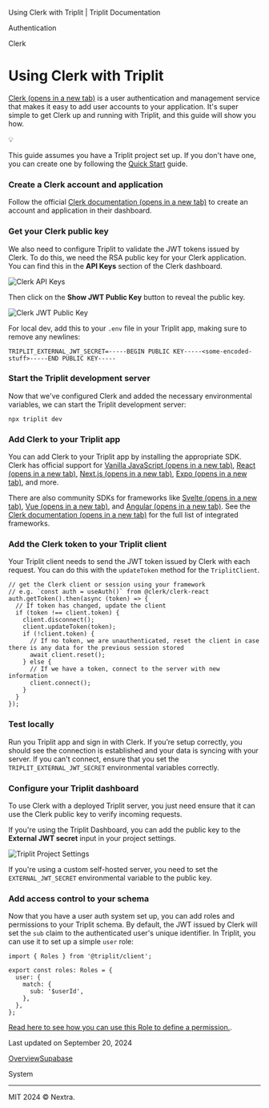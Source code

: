 Using Clerk with Triplit | Triplit Documentation


Authentication

Clerk

Using Clerk with Triplit
========================

[Clerk (opens in a new tab)](https://clerk.com) is a user authentication and management service that makes it easy to add user accounts to your application. It's super simple to get Clerk up and running with Triplit, and this guide will show you how.

💡

This guide assumes you have a Triplit project set up. If you don't have one, you can create one by following the [Quick Start](/docs/quick-start) guide.

### Create a Clerk account and application[](#create-a-clerk-account-and-application)

Follow the official [Clerk documentation (opens in a new tab)](https://docs.clerk.dev/) to create an account and application in their dashboard.

### Get your Clerk public key[](#get-your-clerk-public-key)

We also need to configure Triplit to validate the JWT tokens issued by Clerk. To do this, we need the RSA public key for your Clerk application. You can find this in the **API Keys** section of the Clerk dashboard.

![Clerk API Keys](/docs/_next/image?url=%2Fdocs%2F_next%2Fstatic%2Fmedia%2Fapi-keys-overview.b06e6436.png&w=3840&q=75)

Then click on the **Show JWT Public Key** button to reveal the public key.

![Clerk JWT Public Key](/docs/_next/image?url=%2Fdocs%2F_next%2Fstatic%2Fmedia%2Fapi-keys-public-key.ecf827f2.png&w=3840&q=75)

For local dev, add this to your `.env` file in your Triplit app, making sure to remove any newlines:

    TRIPLIT_EXTERNAL_JWT_SECRET=-----BEGIN PUBLIC KEY-----<some-encoded-stuff>-----END PUBLIC KEY-----

### Start the Triplit development server[](#start-the-triplit-development-server)

Now that we've configured Clerk and added the necessary environmental variables, we can start the Triplit development server:

    npx triplit dev

### Add Clerk to your Triplit app[](#add-clerk-to-your-triplit-app)

You can add Clerk to your Triplit app by installing the appropriate SDK. Clerk has official support for [Vanilla JavaScript (opens in a new tab)](https://clerk.com/docs/quickstarts/javascript), [React (opens in a new tab)](https://clerk.com/docs/quickstarts/react), [Next.js (opens in a new tab)](https://clerk.com/docs/quickstarts/nextjs), [Expo (opens in a new tab)](https://clerk.com/docs/quickstarts/expo), and more.

There are also community SDKs for frameworks like [Svelte (opens in a new tab)](https://github.com/markjaquith/clerk-sveltekit), [Vue (opens in a new tab)](https://vue-clerk.vercel.app/), and [Angular (opens in a new tab)](https://github.com/anagstef/ngx-clerk?tab=readme-ov-file#ngx-clerk). See the [Clerk documentation (opens in a new tab)](https://clerk.com/docs) for the full list of integrated frameworks.

### Add the Clerk token to your Triplit client[](#add-the-clerk-token-to-your-triplit-client)

Your Triplit client needs to send the JWT token issued by Clerk with each request. You can do this with the `updateToken` method for the `TriplitClient`.

    // get the Clerk client or session using your framework
    // e.g. `const auth = useAuth()` from @clerk/clerk-react
    auth.getToken().then(async (token) => {
      // If token has changed, update the client
      if (token !== client.token) {
        client.disconnect();
        client.updateToken(token);
        if (!client.token) {
          // If no token, we are unauthenticated, reset the client in case there is any data for the previous session stored
          await client.reset();
        } else {
          // If we have a token, connect to the server with new information
          client.connect();
        }
      }
    });

### Test locally[](#test-locally)

Run you Triplit app and sign in with Clerk. If you’re setup correctly, you should see the connection is established and your data is syncing with your server. If you can't connect, ensure that you set the `TRIPLIT_EXTERNAL_JWT_SECRET` environmental variables correctly.

### Configure your Triplit dashboard[](#configure-your-triplit-dashboard)

To use Clerk with a deployed Triplit server, you just need ensure that it can use the Clerk public key to verify incoming requests.

If you're using the Triplit Dashboard, you can add the public key to the **External JWT secret** input in your project settings.

![Triplit Project Settings](/docs/_next/image?url=%2Fdocs%2F_next%2Fstatic%2Fmedia%2Fauthentication.bb99cfba.png&w=3840&q=75)

If you're using a custom self-hosted server, you need to set the `EXTERNAL_JWT_SECRET` environmental variable to the public key.

### Add access control to your schema[](#add-access-control-to-your-schema)

Now that you have a user auth system set up, you can add roles and permissions to your Triplit schema. By default, the JWT issued by Clerk will set the `sub` claim to the authenticated user's unique identifier. In Triplit, you can use it to set up a simple `user` role:

    import { Roles } from '@triplit/client';
     
    export const roles: Roles = {
      user: {
        match: {
          sub: '$userId',
        },
      },
    };

[Read here to see how you can use this Role to define a permission.](/docs/docs/schemas/permissions).

Last updated on September 20, 2024

[Overview](/docs/auth "Overview")[Supabase](/docs/auth/supabase "Supabase")

System

* * *

MIT 2024 © Nextra.
